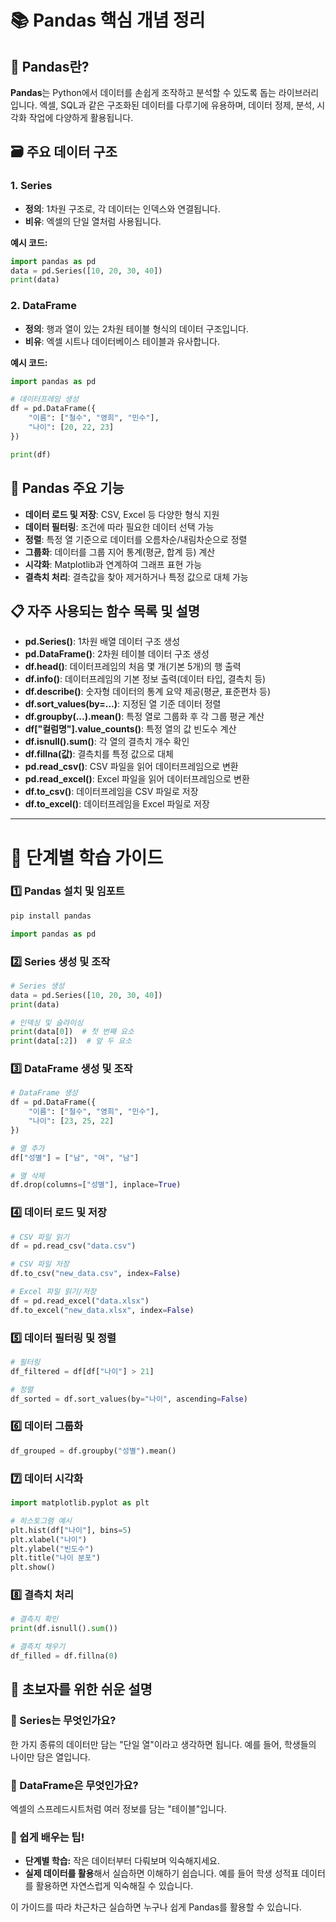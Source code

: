 # 📚 Pandas 핵심 개념 정리

## 🔖 Pandas란?
**Pandas**는 Python에서 데이터를 손쉽게 조작하고 분석할 수 있도록 돕는 라이브러리입니다. 엑셀, SQL과 같은 구조화된 데이터를 다루기에 유용하며, 데이터 정제, 분석, 시각화 작업에 다양하게 활용됩니다.

## 🗃️ 주요 데이터 구조

### 1. Series
- **정의**: 1차원 구조로, 각 데이터는 인덱스와 연결됩니다.
- **비유**: 엑셀의 단일 열처럼 사용됩니다.

**예시 코드:**
```python
import pandas as pd
data = pd.Series([10, 20, 30, 40])
print(data)
```

### 2. DataFrame
- **정의**: 행과 열이 있는 2차원 테이블 형식의 데이터 구조입니다.
- **비유**: 엑셀 시트나 데이터베이스 테이블과 유사합니다.

**예시 코드:**
```python
import pandas as pd

# 데이터프레임 생성
df = pd.DataFrame({
    "이름": ["철수", "영희", "민수"],
    "나이": [20, 22, 23]
})

print(df)
```

## 📌 Pandas 주요 기능
- **데이터 로드 및 저장**: CSV, Excel 등 다양한 형식 지원
- **데이터 필터링**: 조건에 따라 필요한 데이터 선택 가능
- **정렬**: 특정 열 기준으로 데이터를 오름차순/내림차순으로 정렬
- **그룹화**: 데이터를 그룹 지어 통계(평균, 합계 등) 계산
- **시각화**: Matplotlib과 연계하여 그래프 표현 가능
- **결측치 처리**: 결측값을 찾아 제거하거나 특정 값으로 대체 가능

## 📋 자주 사용되는 함수 목록 및 설명

- **pd.Series()**: 1차원 배열 데이터 구조 생성
- **pd.DataFrame()**: 2차원 테이블 데이터 구조 생성
- **df.head()**: 데이터프레임의 처음 몇 개(기본 5개)의 행 출력
- **df.info()**: 데이터프레임의 기본 정보 출력(데이터 타입, 결측치 등)
- **df.describe()**: 숫자형 데이터의 통계 요약 제공(평균, 표준편차 등)
- **df.sort_values(by=...)**: 지정된 열 기준 데이터 정렬
- **df.groupby(...).mean()**: 특정 열로 그룹화 후 각 그룹 평균 계산
- **df["컬럼명"].value_counts()**: 특정 열의 값 빈도수 계산
- **df.isnull().sum()**: 각 열의 결측치 개수 확인
- **df.fillna(값)**: 결측치를 특정 값으로 대체
- **pd.read_csv()**: CSV 파일을 읽어 데이터프레임으로 변환
- **pd.read_excel()**: Excel 파일을 읽어 데이터프레임으로 변환
- **df.to_csv()**: 데이터프레임을 CSV 파일로 저장
- **df.to_excel()**: 데이터프레임을 Excel 파일로 저장

---

# 🚀 단계별 학습 가이드

### 1️⃣ Pandas 설치 및 임포트
```bash
pip install pandas
```
```python
import pandas as pd
```

### 2️⃣ Series 생성 및 조작
```python
# Series 생성
data = pd.Series([10, 20, 30, 40])
print(data)

# 인덱싱 및 슬라이싱
print(data[0])  # 첫 번째 요소
print(data[:2])  # 앞 두 요소
```

### 3️⃣ DataFrame 생성 및 조작
```python
# DataFrame 생성
df = pd.DataFrame({
    "이름": ["철수", "영희", "민수"],
    "나이": [23, 25, 22]
})

# 열 추가
df["성별"] = ["남", "여", "남"]

# 열 삭제
df.drop(columns=["성별"], inplace=True)
```

### 4️⃣ 데이터 로드 및 저장
```python
# CSV 파일 읽기
df = pd.read_csv("data.csv")

# CSV 파일 저장
df.to_csv("new_data.csv", index=False)
```
```python
# Excel 파일 읽기/저장
df = pd.read_excel("data.xlsx")
df.to_excel("new_data.xlsx", index=False)
```

### 5️⃣ 데이터 필터링 및 정렬
```python
# 필터링
df_filtered = df[df["나이"] > 21]

# 정렬
df_sorted = df.sort_values(by="나이", ascending=False)
```

### 6️⃣ 데이터 그룹화
```python
df_grouped = df.groupby("성별").mean()
```

### 7️⃣ 데이터 시각화
```python
import matplotlib.pyplot as plt

# 히스토그램 예시
plt.hist(df["나이"], bins=5)
plt.xlabel("나이")
plt.ylabel("빈도수")
plt.title("나이 분포")
plt.show()
```

### 8️⃣ 결측치 처리
```python
# 결측치 확인
print(df.isnull().sum())

# 결측치 채우기
df_filled = df.fillna(0)
```

## 🌟 초보자를 위한 쉬운 설명

### 🔹 Series는 무엇인가요?
한 가지 종류의 데이터만 담는 "단일 열"이라고 생각하면 됩니다. 예를 들어, 학생들의 나이만 담은 열입니다.

### 🔹 DataFrame은 무엇인가요?
엑셀의 스프레드시트처럼 여러 정보를 담는 "테이블"입니다.

### 🔹 쉽게 배우는 팁!
- **단계별 학습:** 작은 데이터부터 다뤄보며 익숙해지세요.
- **실제 데이터를 활용**해서 실습하면 이해하기 쉽습니다. 예를 들어 학생 성적표 데이터를 활용하면 자연스럽게 익숙해질 수 있습니다.

이 가이드를 따라 차근차근 실습하면 누구나 쉽게 Pandas를 활용할 수 있습니다.

